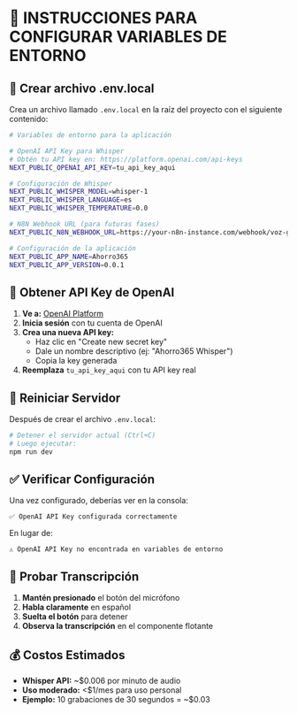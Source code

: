 # 🔑 INSTRUCCIONES PARA CONFIGURAR VARIABLES DE ENTORNO

## 📁 Crear archivo .env.local

Crea un archivo llamado `.env.local` en la raíz del proyecto con el siguiente contenido:

```bash
# Variables de entorno para la aplicación

# OpenAI API Key para Whisper
# Obtén tu API key en: https://platform.openai.com/api-keys
NEXT_PUBLIC_OPENAI_API_KEY=tu_api_key_aqui

# Configuración de Whisper
NEXT_PUBLIC_WHISPER_MODEL=whisper-1
NEXT_PUBLIC_WHISPER_LANGUAGE=es
NEXT_PUBLIC_WHISPER_TEMPERATURE=0.0

# N8N Webhook URL (para futuras fases)
NEXT_PUBLIC_N8N_WEBHOOK_URL=https://your-n8n-instance.com/webhook/voz-gasto

# Configuración de la aplicación
NEXT_PUBLIC_APP_NAME=Ahorro365
NEXT_PUBLIC_APP_VERSION=0.0.1
```

## 🔑 Obtener API Key de OpenAI

1. **Ve a:** [OpenAI Platform](https://platform.openai.com/api-keys)
2. **Inicia sesión** con tu cuenta de OpenAI
3. **Crea una nueva API key:**
   - Haz clic en "Create new secret key"
   - Dale un nombre descriptivo (ej: "Ahorro365 Whisper")
   - Copia la key generada
4. **Reemplaza** `tu_api_key_aqui` con tu API key real

## 🔄 Reiniciar Servidor

Después de crear el archivo `.env.local`:

```bash
# Detener el servidor actual (Ctrl+C)
# Luego ejecutar:
npm run dev
```

## ✅ Verificar Configuración

Una vez configurado, deberías ver en la consola:
```
✅ OpenAI API Key configurada correctamente
```

En lugar de:
```
⚠️ OpenAI API Key no encontrada en variables de entorno
```

## 🧪 Probar Transcripción

1. **Mantén presionado** el botón del micrófono
2. **Habla claramente** en español
3. **Suelta el botón** para detener
4. **Observa la transcripción** en el componente flotante

## 💰 Costos Estimados

- **Whisper API:** ~$0.006 por minuto de audio
- **Uso moderado:** <$1/mes para uso personal
- **Ejemplo:** 10 grabaciones de 30 segundos = ~$0.03
